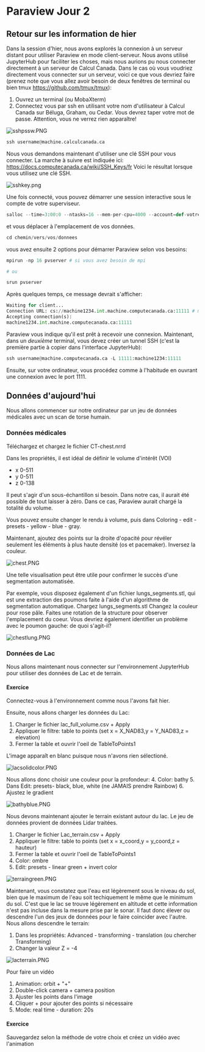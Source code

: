 # Paraview Jour 2
## Retour sur les information de hier
Dans la session d'hier, nous avons explorés la connexion à un serveur distant pour utiliser Paraview en mode client-serveur. Nous avons utilisé JupyterHub pour faciliter les choses, mais nous aurions pu nous connecter directement à un serveur de Calcul Canada. Dans le cas où vous voudriez directement vous connecter sur un serveur, voici ce que vous devriez faire (prenez note que vous allez avoir besoin de deux fenêtres de terminal ou bien tmux https://github.com/tmux/tmux):

1. Ouvrez un terminal (ou MobaXterm)
2. Connectez vous par ssh en utilisant votre nom d'utilisateur à Calcul Canada sur Béluga, Graham, ou Cedar. Vous devrez taper votre mot de passe. Attention, vous ne verrez rien apparaître!

![sshpssw.PNG](sshpssw.PNG)



```python
ssh username@machine.calculcanada.ca
```

Nous vous demandons maintenant d'utiliser une clé SSH pour vous connecter. La marche à suivre est indiquée ici: https://docs.computecanada.ca/wiki/SSH_Keys/fr Voici le résultat lorsque vous utilisez une clé SSH.

![sshkey.png](sshkey.png)

Une fois connecté, vous pouvez démarrer une session interactive sous le compte de votre superviseur.


```python
salloc --time=3:00:0 --ntasks=16 --mem-per-cpu=4000 --account=def-votresuperviseur
```

et vous déplacer à l'emplacement de vos données.


```python
cd chemin/vers/vos/donnees
```

vous avez ensuite 2 options pour démarrer Paraview selon vos besoins:


```python
mpirun -np 16 pvserver # si vous avez besoin de mpi

# ou

srun pvserver
```

Après quelques temps, ce message devrait s'afficher:


```python
Waiting for client...
Connection URL: cs://machine1234.int.machine.computecanada.ca:11111 # machine = beluga, cedar ou graham
Accepting connection(s):
machine1234.int.machine.computecanada.ca:11111
```

Paraview vous indique qu'il est prêt à recevoir une connexion. Maintenant, dans un *deuxième* terminal, vous devez créer un tunnel SSH (c'est la première partie à copier dans l'interface JupyterHub):


```python
ssh username@machine.computecanada.ca -L 11111:machine1234:11111
```

Ensuite, sur votre ordinateur, vous procédez comme à l'habitude en ouvrant une connexion avec le port 1111. 



## Données d'aujourd'hui

Nous allons commencer sur notre ordinateur par un jeu de données médicales avec un scan de torse humain.


### Données médicales

Téléchargez et chargez le fichier CT-chest.nrrd

Dans les propriétés, il est idéal de définir le volume d'intérêt (VOI)
* x 0-511
* y 0-511
* z 0-138


Il peut s'agir d'un sous-échantillon si besoin. Dans notre cas, il aurait été possible de tout laisser à zéro. Dans ce cas, Paraview aurait chargé la totalité du volume.

Vous pouvez ensuite changer le rendu à volume, puis dans Coloring - edit - presets - yellow - blue - gray. 

Maintenant, ajoutez des points sur la droite d'opacité pour révéler seulement les éléments à plus haute densité (os et pacemaker).
Inversez la couleur.

![chest.PNG](chest.PNG)

Une telle visualisation peut être utile pour confirmer le succès d'une segmentation automatisée.

Par exemple, vous disposez également d'un fichier lungs_segments.stl, qui est une extraction des poumons faite à l'aide d'un algorithme de segmentation automatique.
Chargez lungs_segments.stl
Changez la couleur pour rose pâle.
Faites une rotation de la structure pour observer l'emplacement du coeur.
Vous devriez également identifier un problème avec le poumon gauche: de quoi s'agit-il?

![chestlung.PNG](chestlung.PNG)

### Données de Lac
Nous allons maintenant nous connecter sur l'environnement JupyterHub pour utiliser des données de Lac et de terrain.

#### Exercice

Connectez-vous à l'environnement comme nous l'avons fait hier.

Ensuite, nous allons charger les données du Lac:
1. Charger le fichier lac_full_volume.csv + Apply
2. Appliquer le filtre: table to points (set x = X_NAD83,y = Y_NAD83,z = elevation)
3. Fermer la table et ouvrir l'oeil de TableToPoints1

L'image apparaît en blanc puisque nous n'avons rien sélectioné.

![lacsolidcolor.PNG](lacsolidcolor.PNG)

Nous allons donc choisir une couleur pour la profondeur: 
4. Color: bathy
5. Dans Edit: presets- black, blue, white (ne JAMAIS prendre Rainbow)
6. Ajustez le gradient

![bathyblue.PNG](bathyblue.PNG)

Nous devons maintenant ajouter le terrain existant autour du lac. Le jeu de données provient de données Lidar traitées.

1. Charger le fichier Lac_terrain.csv + Apply
2. Appliquer le filtre: table to points (set x = x_coord,y = y_coord,z = hauteur)
3. Fermer la table et ouvrir l'oeil de TableToPoints1
4. Color: ombre
5. Edit: presets - linear green + invert color

![terraingreen.PNG](terraingreen.PNG)

Maintenant, vous constatez que l'eau est légèrement sous le niveau du sol, bien que le maximum de l'eau soit techiquement le même que le minimum du sol. C'est que le lac se trouve légèrement en altitude et cette information n'est pas incluse dans la mesure prise par le sonar. Il faut donc élever ou descendre l'un des jeux de données pour le faire coincider avec l'autre. Nous allons descendre le terrain:

1. Dans les propriétés: Advanced - transforming - translation (ou chercher Transforming)
2. Changer la valeur Z = -4

![lacterrain.PNG](lacterrain.PNG)

Pour faire un vidéo
1. Animation: orbit + "+"
2. Double-click camera + camera position
3. Ajuster les points dans l'image
4. Cliquer + pour ajouter des points si nécessaire
5. Mode: real time - duration: 20s

#### Exercice
Sauvegardez selon la méthode de votre choix et créez un vidéo avec l'animation


```python

```
